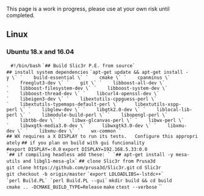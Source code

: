 This page is a work in progress, please use at your own risk until completed.

Linux
-----

### Ubuntu 18.x and 16.04

``
``
`#!/bin/bash`
``
`## Build Slic3r P.E. from source`
``
`## install system dependencies`
``
`apt-get update && apt-get install -y \`
`    build-essential \`
`    cmake \`
`    cpanminus \`
`    freeglut3-dev \`
`    git \`
`    libboost-all-dev \`
`    libboost-filesystem-dev \`
`    libboost-system-dev \`
`    libboost-thread-dev \`
`    libcurl4-openssl-dev \`
`    libeigen3-dev \`
`    libextutils-cppguess-perl \`
`    libextutils-typemaps-default-perl \`
`    libextutils-xspp-perl \`
`    libglew-dev \`
`    libgtk2.0-dev \`
`    liblocal-lib-perl \`
`    libmodule-build-perl \`
`    libopengl-perl \`
`    libtbb-dev \`
`    libwx-glcanvas-perl \`
`    libwx-perl \`
`    libwxgtk-media3.0-dev \`
`    libwxgtk3.0-dev \`
`    libxmu-dev \`
`    libxmu-dev \`
`    wx-common `
``
`## WX requires a X DISPLAY to run its tests.   Configure this appropriately`
`## if you plan on build with gui funcionality`
`#export DISPLAY=:0.0`
`export DISPLAY=192.168.5.33:0.0`
``
`## if compiling headless add these: `
`## apt-get install -y mesa-utils and libgl1-mesa-glx`
``
`## clone Slic3r from Prusa3d`
`git clone https://github.com/prusa3d/Slic3r.git`
`cd Slic3r`
`git checkout -b origin/master`
``
`export LDLOADLIBS=-lstdc++`
`perl Build.PL`
`perl Build.PL --gui`
``
`mkdir build && cd build`
`cmake .. -DCMAKE_BUILD_TYPE=Release`
`make`
`ctest --verbose`
``
` `